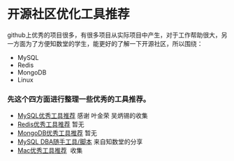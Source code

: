 # 开源社区优化工具推荐

   github上优秀的项目很多，有很多项目从实际项目中产生，对于工作帮助很大，另一方面为了方便知数堂的学生，能更好的了解一下开源社区，所以围绕：
   * MySQL
   * Redis
   * MongoDB
   * Linux
    
### 先这个四方面进行整理一些优秀的工具推荐。
 * [MySQL优秀工具推荐](https://github.com/zhishutech/awesome-tools-cn/blob/master/mysql-awesome-tools.md) 感谢 叶金荣 吴炳锡的收集
* [Redis优秀工具推荐]()  暂无
* [MongoDB优秀工具推荐]() 暂无
* [MySQL DBA随手工具/脚本](https://github.com/zhishutech/mysqldba) 来自知数堂的分享
* [Mac优秀工具推荐](https://github.com/zhishutech/awesome-tools-cn/blob/master/mac-awesome-tools.md)  收集

